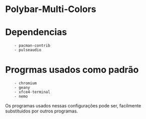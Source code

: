# Polybar-Multi-Colors

# Dependencias

		- pacman-contrib
		- pulseaudio
		
# Progrmas usados como padrão

		- chromium
		- geany
		- xfce4-terminal
		- nemo
		
Os programas usados nessas configurações pode ser,
facilmente substituidos por outros programas.

